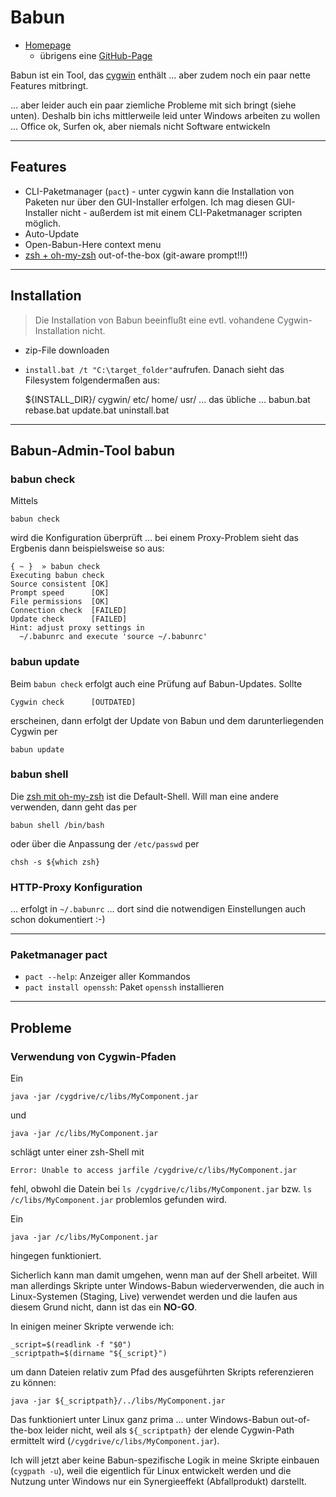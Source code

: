# Babun

* [Homepage](http://babun.github.io/)
  * übrigens eine [GitHub-Page](githubPages.md)

Babun ist ein Tool, das [cygwin](cygwin.md) enthält ... aber zudem noch ein paar nette Features mitbringt. 

... aber leider auch ein paar ziemliche Probleme mit sich bringt (siehe unten). Deshalb bin ichs mittlerweile leid unter Windows arbeiten zu wollen ... Office ok, Surfen ok, aber niemals nicht Software entwickeln

---

## Features

* CLI-Paketmanager (``pact``) - unter cygwin kann die Installation von Paketen nur über den GUI-Installer erfolgen. Ich mag diesen GUI-Installer nicht - außerdem ist mit einem CLI-Paketmanager scripten möglich.
* Auto-Update
* Open-Babun-Here context menu 
* [zsh + oh-my-zsh](zsh.md) out-of-the-box (git-aware prompt!!!)

---

## Installation

> Die Installation von Babun beeinflußt eine evtl. vohandene Cygwin-Installation nicht.

* zip-File downloaden
* ``install.bat /t "C:\target_folder"``aufrufen. Danach sieht das Filesystem folgendermaßen aus:

    ${INSTALL_DIR}/
      cygwin/
        etc/
        home/
        usr/
        ... das übliche ...
      babun.bat
      rebase.bat
      update.bat
      uninstall.bat

---

## Babun-Admin-Tool babun

### babun check

Mittels

    babun check

wird die Konfiguration überprüft ... bei einem Proxy-Problem sieht das Ergbenis dann beispielsweise so aus:

    { ~ }  » babun check                                                                            
    Executing babun check
    Source consistent [OK]
    Prompt speed      [OK]
    File permissions  [OK]
    Connection check  [FAILED]
    Update check      [FAILED]
    Hint: adjust proxy settings in 
      ~/.babunrc and execute 'source ~/.babunrc'

### babun update

Beim ``babun check`` erfolgt auch eine Prüfung auf Babun-Updates. Sollte

    Cygwin check      [OUTDATED]

erscheinen, dann erfolgt der Update von Babun und dem darunterliegenden Cygwin per 

    babun update

### babun shell

Die [zsh mit oh-my-zsh](zsh.md) ist die Default-Shell. Will man eine andere verwenden, dann geht das per 

    babun shell /bin/bash 

oder über die Anpassung der ``/etc/passwd`` per

    chsh -s ${which zsh}

### HTTP-Proxy Konfiguration

... erfolgt in ``~/.babunrc`` ... dort sind die notwendigen Einstellungen auch schon dokumentiert :-)

---

### Paketmanager pact

* ``pact --help``: Anzeiger aller Kommandos
* ``pact install openssh``: Paket ``openssh`` installieren

---

## Probleme

### Verwendung von Cygwin-Pfaden

Ein

``java -jar /cygdrive/c/libs/MyComponent.jar``

und

``java -jar /c/libs/MyComponent.jar``

schlägt unter einer zsh-Shell mit

```
Error: Unable to access jarfile /cygdrive/c/libs/MyComponent.jar
```

fehl, obwohl die Datein bei ``ls /cygdrive/c/libs/MyComponent.jar`` bzw. ``ls /c/libs/MyComponent.jar`` problemlos gefunden wird.

Ein

```
java -jar /c/libs/MyComponent.jar
```

hingegen funktioniert.

Sicherlich kann man damit umgehen, wenn man auf der Shell arbeitet. Will man allerdings Skripte unter Windows-Babun wiederverwenden, die auch in Linux-Systemen (Staging, Live) verwendet werden und die laufen aus diesem Grund nicht, dann ist das ein **NO-GO**.

In einigen meiner Skripte verwende ich:

```
_script=$(readlink -f "$0")
_scriptpath=$(dirname "${_script}")
```

um dann Dateien relativ zum Pfad des ausgeführten Skripts referenzieren zu können:

```
java -jar ${_scriptpath}/../libs/MyComponent.jar
```

Das funktioniert unter Linux ganz prima ... unter Windows-Babun out-of-the-box leider nicht, weil als ``${_scriptpath}`` der elende Cygwin-Path ermittelt wird (``/cygdrive/c/libs/MyComponent.jar``).

Ich will jetzt aber keine Babun-spezifische Logik in meine Skripte einbauen (``cygpath -u``), weil die eigentlich für Linux entwickelt werden und die Nutzung unter Windows nur ein Synergieeffekt (Abfallprodukt) darstellt.
